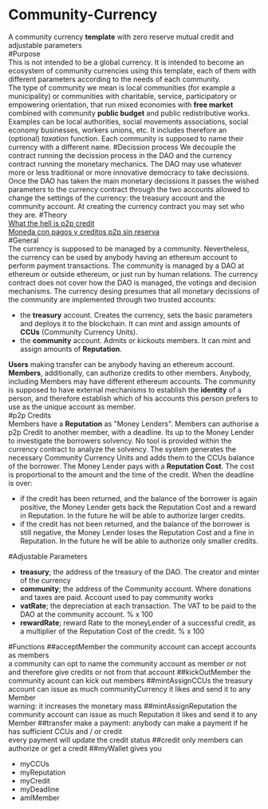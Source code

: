 # Community-Currency
A community currency **template** with zero reserve mutual credit and adjustable parameters  
#Purpose  
This is not intended to be a global currency. It is intended to become an ecosystem of community currencies using this template, each of them with different parameters according to the needs of each community.  
The type of community we mean is local communities (for example a municipality) or communities with charitable, service, participatory or empowering orientation, that run mixed economies with **free market** combined with community **public budget** and public redistributive works. Examples can be local authorities, social movements associations, social economy businesses, workers unions, etc. It includes therefore an (optional) *taxation* function. Each community is supposed to name their currency with a different name. 
#Decission process
We decouple the contract running the decission process in the DAO and the currency contract running the monetary mechanics.
The DAO may use whatever more or less traditional or more innovative democracy to take decissions.   
Once the DAO has taken the main monetary decissions it passes the wished parameters to the currency contract through the two accounts allowed to change the settings of the currency: the treasury account and the community account.
At creating the currency contract you may set who they are.
#Theory  
[What the hell is p2p credit](http://desperado-theory.blogspot.be/2015/05/what-hell-is-p2p-credit.html)  
[Moneda con pagos y creditos p2p sin reserva](http://desperado-theory.blogspot.com.es/2015/08/moneda-con-pagos-y-creditos-p2p-sin.html)  
#General  
The currency is supposed to be managed by a community. Nevertheless, the currency can be used by anybody having an ethereum account to perform payment transactions. The community is managed by a DAO at ethereum or outside ethereum, or just run by human relations. The currency contract does not cover how the DAO is managed, the votings and decision mechanisms. 
The currency desing presumes that all monetary decissions of the community are implemented through two trusted accounts:
* the **treasury** account. Creates the currency, sets the basic parameters and deploys it to the blockchain. It can mint and assign amounts of **CCUs** (Community Currency Units).
* the **community** account. Admits or kickouts members. It can mint and assign amounts of **Reputation**. 

**Users** making transfer can be anybody having an ethereum account. **Members**, additionally, can authorize credits to other members. Anybody, including Members may have different ethereum accounts. The community is supposed to have external mechanisms to establish the **identity** of a person, and therefore establish which of his accounts this person prefers to use as the unique account as member.  
#p2p Credits  
Members have a **Reputation** as "Money Lenders". Members can authorise a p2p Credit to another member, with a deadline. Its up to the Money Lender to investigate the borrowers solvency. No tool is provided within the currency contract to analyze the solvency. The system generates the necessary Community Currency Units and adds them to the CCUs balance of the borrower. The Money Lender pays with a **Reputation Cost**. The cost is proportional to the amount and the time of the credit. When the deadline is over:
* if the credit has been returned, and the balance of the borrower is again positive, the Money Lender gets back the Reputation Cost and a reward in Reputation. In the future he will be able to authorize larger credits.
* if the credit has not been returned, and the balance of the borrower is still negative, the Money Lender loses the Reputation Cost and a fine in Reputation. In the future he will be able to authorize only smaller credits.  

#Adjustable Parameters
- **treasury**; the address of the treasury of the DAO. The creator and minter of the currency  
- **community**; the address of the Community account. Where donations and taxes are paid. Account used to pay community works  
- **vatRate**; the depreciation at each transaction. The VAT to be paid to the DAO at the community account. % x 100  
- **rewardRate**; reward Rate to the moneyLender of a successful credit, as a multiplier of the Reputation Cost of the credit. % x 100  

#Functions
##acceptMember
the community account can accept accounts as members  
a community can opt to name the community account as member or not and therefore give credits or not from that account
##kickOutMember
the community acount can kick out members
##mintAssignCCUs
the treasury account can issue as much communityCurrency it likes and send it to any Member  
warning: it increases the monetary mass 
##mintAssignReputation
the community account can issue as much Reputation it likes and send it to any Member 
##transfer
make a payment: anybody can make a payment if he has sufficient CCUs and / or credit  
every payment will update the credit status
##credit
only members can authorize or get a credit
##myWallet
gives you
- myCCUs
- myReputation
- myCredit
- myDeadline
- amIMember




